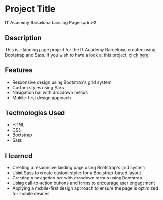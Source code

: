 # Project Title
IT Academy Barcelona Landing Page sprint-2

## Description
This is a landing page project for the IT Academy Barcelona, created using Bootstrap and Sass. If you wish to have a look at this project, [click here](https://gilsabo.github.io/it-academy-bcn-sprint-2/)
## Features
- Responsive design using Bootstrap's grid system
- Custom styles using Sass
- Navigation bar with dropdown menus
- Mobile-first design approach
## Technologies Used
- HTML
- CSS
- Bootstrap
- Sass
## I learned 
- Creating a responsive landing page using Bootstrap's grid system
- Usint Sass to create custom styles for a Bootstrap-based layout
- Creating a navigation bar with dropdown menus using Bootstrap
- Using call-to-action buttons and forms to encourage user engagement
- Applying a mobile-first design approach to ensure the page is optimized for mobile devices


